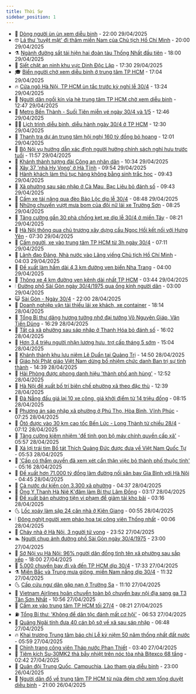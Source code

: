 ```yaml
---
title: Thời Sự
sidebar_position: 1
---
```


<!-- vnexpress-thoi-su:START -->
- 🦒 [Dòng người ùn ùn xem diễu binh](https://vnexpress.net/dong-nguoi-un-un-xem-dieu-binh-4880310.html) - 22:00 29/04/2025
- 🤓 [Lá thư &#39;tuyệt mật&#39; đi thăm miền Nam của Chủ tịch Hồ Chí Minh](https://vnexpress.net/la-thu-tuyet-mat-di-tham-mien-nam-cua-chu-tich-ho-chi-minh-4879310.html) - 20:00 29/04/2025
- ⚗️ [Ngành đường sắt tái hiện hai đoàn tàu Thống Nhất đầu tiên](https://vnexpress.net/nganh-duong-sat-tai-hien-hai-doan-tau-thong-nhat-dau-tien-4880315.html) - 18:00 29/04/2025
- 🌊 [Siết chặt an ninh khu vực Dinh Độc Lập](https://vnexpress.net/siet-chat-an-ninh-khu-vuc-dinh-doc-lap-4880319.html) - 17:30 29/04/2025
- 🎓 [Biển người chờ xem diễu binh ở trung tâm TP HCM](https://vnexpress.net/bien-nguoi-cho-xem-dieu-binh-o-trung-tam-tp-hcm-4880313.html) - 17:04 29/04/2025
- 🔥 [Cửa ngõ Hà Nội, TP HCM ùn tắc trước kỳ nghỉ lễ 30/4](https://vnexpress.net/cua-ngo-ha-noi-tp-hcm-un-tac-truoc-ky-nghi-le-30-4-4880251.html) - 13:24 29/04/2025
- 🦏 [Người dân ngồi kín vỉa hè trung tâm TP HCM chờ xem diễu binh](https://vnexpress.net/nguoi-dan-ngoi-kin-via-he-trung-tam-tp-hcm-cho-xem-dieu-binh-4880256.html) - 12:47 29/04/2025
- 👺 [Metro Bến Thành - Suối Tiên miễn vé ngày 30/4 và 1/5](https://vnexpress.net/metro-ben-thanh-suoi-tien-mien-ve-ngay-30-4-va-1-5-4880259.html) - 12:46 29/04/2025
- 🧑‍🏫 [Lịch trình diễu binh, diễu hành ngày 30/4 ở TP HCM](https://vnexpress.net/lich-trinh-dieu-binh-dieu-hanh-ngay-30-4-o-tp-hcm-4880254.html) - 12:30 29/04/2025
- 🚦 [Thanh tra dự án trung tâm hội nghị 160 tỷ đồng bỏ hoang](https://vnexpress.net/thanh-tra-du-an-trung-tam-hoi-nghi-160-ty-dong-bo-hoang-4880163.html) - 12:01 29/04/2025
- 🎉 [Bộ Nội vụ hướng dẫn xác định người hưởng chính sách nghỉ hưu trước tuổi](https://vnexpress.net/bo-noi-vu-huong-dan-xac-dinh-nguoi-huong-chinh-sach-nghi-huu-truoc-tuoi-4880206.html) - 11:57 29/04/2025
- 🦒 [Khánh thành tượng đài Công an nhân dân](https://vnexpress.net/khanh-thanh-tuong-dai-cong-an-nhan-dan-4880213.html) - 10:34 29/04/2025
- 🤗 [Xây 37 &#39;nhà Hy Vọng&#39; ở Hà Tĩnh](https://vnexpress.net/xay-37-nha-hy-vong-o-ha-tinh-4880125.html) - 09:54 29/04/2025
- 💼 [Hành khách làm thủ tục hàng không bằng sinh trắc học](https://vnexpress.net/hanh-khach-lam-thu-tuc-hang-khong-bang-sinh-trac-hoc-4880147.html) - 09:43 29/04/2025
- 🤩 [Xã phường sau sáp nhập ở Cà Mau, Bạc Liêu bỏ đánh số](https://vnexpress.net/xa-phuong-sau-sap-nhap-o-ca-mau-bac-lieu-bo-danh-so-4880101.html) - 09:43 29/04/2025
- 🤡 [Cấm xe tải nặng qua đèo Bảo Lộc dịp lễ 30/4](https://vnexpress.net/cam-xe-tai-nang-qua-deo-bao-loc-dip-le-30-4-4880161.html) - 08:48 29/04/2025
- 💯 [Những chuyến vượt mưa bom của đội nữ lái xe Trường Sơn](https://video.vnexpress.net/nhung-chuyen-vuot-mua-bom-cua-doi-nu-lai-xe-truong-son-4879069.html) - 08:25 29/04/2025
- 👺 [Tăng cường gần 30 phà chống kẹt xe dịp lễ 30/4 ở miền Tây](https://vnexpress.net/tang-cuong-gan-30-pha-chong-ket-xe-dip-le-30-4-o-mien-tay-4880138.html) - 08:21 29/04/2025
- 🌮 [Hà Nội thông qua chủ trương xây dựng cầu Ngọc Hồi kết nối với Hưng Yên](https://vnexpress.net/ha-noi-thong-qua-chu-truong-xay-dung-cau-ngoc-hoi-ket-noi-voi-hung-yen-4880075.html) - 07:30 29/04/2025
- 🥸 [Cấm người, xe vào trung tâm TP HCM từ 3h ngày 30/4](https://vnexpress.net/cam-nguoi-xe-vao-trung-tam-tp-hcm-tu-3h-ngay-30-4-4880091.html) - 07:11 29/04/2025
- 🐻 [Lãnh đạo Đảng, Nhà nước vào Lăng viếng Chủ tịch Hồ Chí Minh](https://vnexpress.net/lanh-dao-dang-nha-nuoc-vao-lang-vieng-chu-tich-ho-chi-minh-4879995.html) - 04:03 29/04/2025
- 👀 [Đề xuất làm hầm dài 4,3 km đường ven biển Nha Trang](https://vnexpress.net/de-xuat-lam-ham-dai-4-3-km-duong-ven-bien-nha-trang-4879998.html) - 04:00 29/04/2025
- 🤔 [Thông xe 4 km đường ven kênh dài nhất TP HCM](https://vnexpress.net/thong-xe-4-km-duong-ven-kenh-dai-nhat-tp-hcm-4879989.html) - 03:44 29/04/2025
- 🕯 [Đường phố Sài Gòn ngày 30/4/1975 qua ống kính người dân](https://vnexpress.net/duong-pho-sai-gon-ngay-30-4-1975-qua-ong-kinh-nguoi-dan-4879846.html) - 03:00 29/04/2025
- 😺 [Sài Gòn - Ngày 30/4](https://vnexpress.net/sai-gon-ngay-30-4-4876938.html) - 22:00 28/04/2025
- 🦆 [Doanh nghiệp vận tải thiếu lái xe khách, xe container](https://vnexpress.net/doanh-nghiep-van-tai-thieu-lai-xe-khach-xe-container-4879096.html) - 18:14 28/04/2025
- 🧰 [Tổng Bí thư dâng hương tưởng nhớ đại tướng Võ Nguyên Giáp, Văn Tiến Dũng](https://vnexpress.net/tong-bi-thu-dang-huong-tuong-nho-dai-tuong-vo-nguyen-giap-van-tien-dung-4879854.html) - 16:29 28/04/2025
- 🦍 [Tất cả xã phường sau sáp nhập ở Thanh Hóa bỏ đánh số](https://vnexpress.net/tat-ca-xa-phuong-sau-sap-nhap-o-thanh-hoa-bo-danh-so-4879842.html) - 16:02 28/04/2025
- 🧰 [Hơn 3,4 triệu người nhận lương hưu, trợ cấp tháng 5 sớm](https://vnexpress.net/hon-3-4-trieu-nguoi-nhan-luong-huu-tro-cap-thang-5-som-4879818.html) - 15:04 28/04/2025
- 💃 [Khánh thành khu lưu niệm Lê Duẩn tại Quảng Trị](https://vnexpress.net/khanh-thanh-khu-luu-niem-le-duan-tai-quang-tri-4879611.html) - 14:50 28/04/2025
- 🧰 [Giáo hội Phật giáo Việt Nam dừng bổ nhiệm chức danh Ban trị sự tỉnh thành](https://vnexpress.net/giao-hoi-phat-giao-viet-nam-dung-bo-nhiem-chuc-danh-ban-tri-su-tinh-thanh-4879816.html) - 14:39 28/04/2025
- 🚀 [Hải Phòng được phong danh hiệu &#39;thành phố anh hùng&#39;](https://vnexpress.net/hai-phong-duoc-phong-danh-hieu-thanh-pho-anh-hung-4879795.html) - 12:52 28/04/2025
- 🎊 [Hà Nội đề xuất bố trí biên chế phường xã theo đặc thù](https://vnexpress.net/ha-noi-de-xuat-bo-tri-bien-che-phuong-xa-theo-dac-thu-4879804.html) - 12:39 28/04/2025
- 🤭 [Đà Nẵng đấu giá lại 10 xe công, giá khởi điểm từ 14 triệu đồng](https://vnexpress.net/da-nang-dau-gia-lai-10-xe-cong-gia-khoi-diem-tu-14-trieu-dong-4879643.html) - 08:15 28/04/2025
- 🤗 [Phương án sáp nhập xã phường ở Phú Thọ, Hòa Bình, Vĩnh Phúc](https://vnexpress.net/phuong-an-sap-nhap-xa-phuong-o-phu-tho-hoa-binh-vinh-phuc-4879352.html) - 07:25 28/04/2025
- 🌈 [Ôtô được vào 30 km cao tốc Bến Lức - Long Thành từ chiều 28/4](https://vnexpress.net/oto-duoc-vao-30-km-cao-toc-ben-luc-long-thanh-tu-chieu-28-4-4879614.html) - 07:12 28/04/2025
- 🦣 [Tăng cường kiêm nhiệm &#39;để tinh gọn bộ máy chính quyền cấp xã&#39;](https://vnexpress.net/tang-cuong-kiem-nhiem-de-tinh-gon-bo-may-chinh-quyen-cap-xa-4879548.html) - 05:57 28/04/2025
- 🎡 [Xá lợi trái tim Bồ tát Thích Quảng Đức được đưa về Việt Nam Quốc Tự](https://vnexpress.net/xa-loi-trai-tim-bo-tat-thich-quang-duc-duoc-dua-ve-viet-nam-quoc-tu-4879605.html) - 05:53 28/04/2025
- 🦏 [&#39;Cấp có thẩm quyền đã xem xét cẩn thận việc bỏ thành phố thuộc tỉnh&#39;](https://vnexpress.net/cap-co-tham-quyen-da-xem-xet-can-than-viec-bo-thanh-pho-thuoc-tinh-4879595.html) - 05:16 28/04/2025
- 🎊 [Đề xuất hơn 71.000 tỷ đồng làm đường nối sân bay Gia Bình với Hà Nội](https://vnexpress.net/de-xuat-hon-71-000-ty-dong-lam-duong-noi-san-bay-gia-binh-voi-ha-noi-4879469.html) - 04:45 28/04/2025
- 🫶 [Cả nước dự kiến còn 3.300 xã phường](https://vnexpress.net/ca-nuoc-du-kien-con-3-300-xa-phuong-4879574.html) - 04:37 28/04/2025
- 🤔 [Ông Y Thanh Hà Niê K&#39;đăm làm Bí thư Lâm Đồng](https://vnexpress.net/bi-thu-tinh-uy-lam-dong-y-thanh-ha-nie-kdam-4879408.html) - 03:17 28/04/2025
- 🤠 [Đề xuất bán phương tiện vi phạm để giảm tải kho bãi](https://vnexpress.net/de-xuat-ban-phuong-tien-vi-pham-de-giam-tai-kho-bai-4879435.html) - 03:16 28/04/2025
- 🌜 [Lốc xoáy làm sập 24 căn nhà ở Kiên Giang](https://vnexpress.net/loc-xoay-lam-sap-24-can-nha-o-kien-giang-4879394.html) - 00:55 28/04/2025
- 🕯 [Đông nghịt người xem pháo hoa tại công viên Thống nhất](https://vnexpress.net/dong-nghit-nguoi-xem-phao-hoa-tai-cong-vien-thong-nhat-4879371.html) - 00:06 28/04/2025
- 🤔 [Cháy nhà ở Hà Nội, 3 người tử vong](https://vnexpress.net/chay-nha-o-ha-noi-3-nguoi-tu-vong-4879392.html) - 23:52 27/04/2025
- 🏊 [Người chụp ảnh đường phố Sài Gòn ngày 30/4/1975](https://vnexpress.net/nguoi-chup-anh-duong-pho-sai-gon-ngay-30-4-1975-4878140.html) - 23:00 27/04/2025
- 🌮 [Sở Nội vụ Hà Nội: 96% người dân đồng tình tên xã phường sau sắp xếp](https://vnexpress.net/so-noi-vu-ha-noi-96-nguoi-dan-dong-tinh-ten-xa-phuong-sau-sap-xep-4879331.html) - 18:00 27/04/2025
- 🫣 [5.000 chuyến bay đi và đến TP HCM dịp 30/4](https://vnexpress.net/5-000-chuyen-bay-di-va-den-tp-hcm-dip-30-4-4879350.html) - 17:33 27/04/2025
- ⚗️ [Miền Bắc và Trung mưa giông, miền Nam nắng dịp 30/4](https://vnexpress.net/mien-bac-va-trung-mua-giong-mien-nam-nang-dip-30-4-4879285.html) - 11:32 27/04/2025
- 🌜 [Cấp cứu ngư dân gặp nạn ở Trường Sa](https://vnexpress.net/cap-cuu-ngu-dan-gap-nan-o-truong-sa-4879302.html) - 11:10 27/04/2025
- 🌁 [Vietnam Airlines hoãn chuyển toàn bộ chuyến bay nội địa sang ga T3 Tân Sơn Nhất](https://vnexpress.net/vietnam-airlines-hoan-chuyen-toan-bo-chuyen-bay-noi-dia-sang-ga-t3-tan-son-nhat-4879303.html) - 10:56 27/04/2025
- 🐲 [Cấm xe vào trung tâm TP HCM tối 27/4](https://vnexpress.net/cam-xe-vao-trung-tam-tp-hcm-toi-27-4-4879262.html) - 08:21 27/04/2025
- ⛽️ [Tổng Bí thư: &#39;Không để dân tộc đánh mất cơ hội&#39;](https://vnexpress.net/tong-bi-thu-khong-de-dan-toc-danh-mat-co-hoi-4879214.html) - 06:53 27/04/2025
- 🗽 [Quảng Ngãi tính đưa 40 cán bộ sở về xã sau sáp nhập](https://vnexpress.net/quang-ngai-tinh-dua-40-can-bo-so-ve-xa-sau-sap-nhap-4879238.html) - 06:48 27/04/2025
- 🔥 [Khai trương Trung tâm báo chí Lễ kỷ niệm 50 năm thống nhất đất nước](https://vnexpress.net/khai-truong-trung-tam-bao-chi-le-ky-niem-50-nam-thong-nhat-dat-nuoc-4879233.html) - 05:59 27/04/2025
- 💯 [Chỉnh trang công viên Tháp nước Phan Thiết](https://vnexpress.net/chinh-trang-cong-vien-thap-nuoc-phan-thiet-4879195.html) - 03:40 27/04/2025
- 🦆 [Tiêm kích Su-30MK2 thả bẫy nhiệt trên nóc tòa nhà Bitexco 68 tầng](https://vnexpress.net/tiem-kich-su-30mk2-tha-bay-nhiet-tren-noc-toa-nha-bitexco-68-tang-4879186.html) - 02:42 27/04/2025
- 🫣 [Quân đội Trung Quốc, Campuchia, Lào tham gia diễu binh](https://vnexpress.net/quan-doi-trung-quoc-campuchia-lao-tham-gia-dieu-binh-4879140.html) - 23:00 26/04/2025
- 🤡 [Người dân đổ về trung tâm TP HCM từ nửa đêm chờ xem tổng duyệt diễu binh](https://vnexpress.net/nguoi-dan-do-ve-trung-tam-tp-hcm-tu-nua-dem-cho-xem-tong-duyet-dieu-binh-4879148.html) - 21:00 26/04/2025<!-- vnexpress-thoi-su:END -->